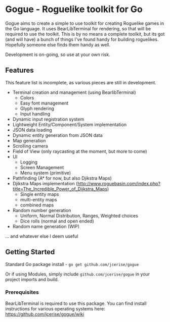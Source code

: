 # Gogue - Roguelike toolkit for Go

Gogue aims to create a simple to use toolkit for creating Roguelike games in the Go language. It uses BearLibTerminal for rendering, so that will be required to use the toolkit.
This is by no means a complete toolkit, but its got (and will have) a bunch of things I've found handy for building roguelikes. Hopefully someone else finds them handy as well.

Development is on-going, so use at your own risk.

## Features

This feature list is incomplete, as various pieces are still in development.

- Terminal creation and management (using BearlibTerminal)
    - Colors
    - Easy font management
    - Glyph rendering
    - Input handling
- Dynamic input registration system
- Lightweight Entity/Component/System implementation
- JSON data loading
- Dynamic entity generation from JSON data
- Map generation
- Scrolling camera
- Field of View (only raycasting at the moment, but more to come)
- UI
    - Logging
    - Screen Management
    - Menu system (primitive)
- Pathfinding (A* for now, but also Djikstra Maps)
- Djikstra Maps implementation (http://www.roguebasin.com/index.php?title=The_Incredible_Power_of_Dijkstra_Maps)
    - Single entity maps
    - multi-entity maps
    - combined maps
- Random number generation
    - Uniform, Normal Distribution, Ranges, Weighted choices
    - Dice rolls (normal and open ended)
- Random name generation (WIP)

... and whatever else I deem useful

## Getting Started

Standard Go package install - `go get github.com/jcerise/gogue`

Or if using Modules, simply include `github.com/jcerise/gogue` in your project imports and build.

### Prerequisites

BearLibTerminal is required to use this package. You can find install instructions for various operating systems here: https://github.com/jcerise/gogue/wiki
